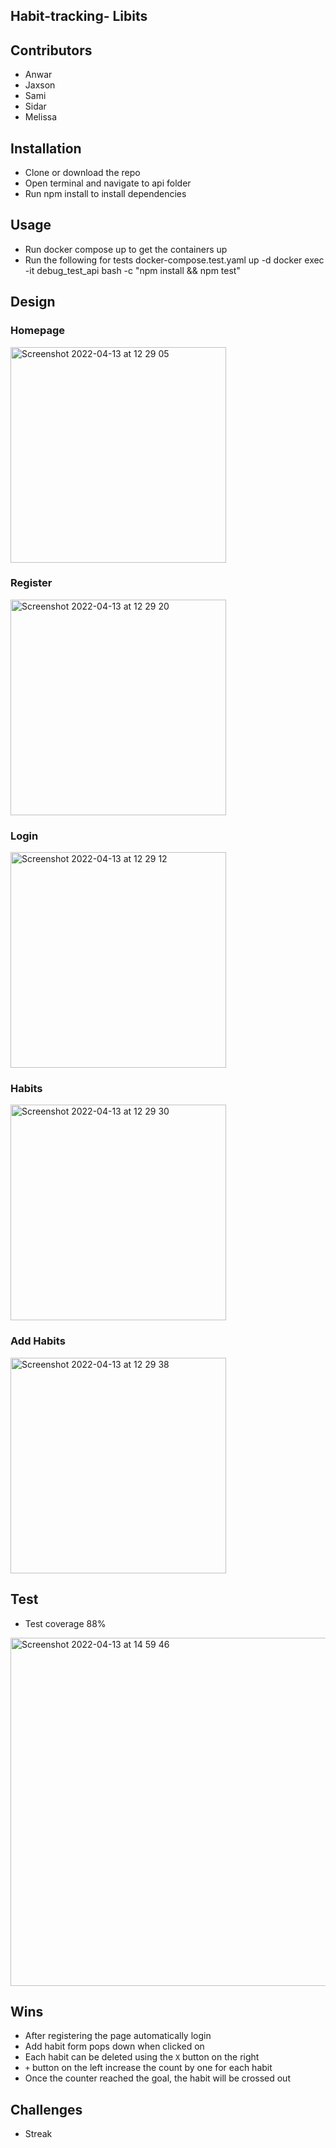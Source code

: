 ## Habit-tracking- Libits

## Contributors 
- Anwar
- Jaxson
- Sami
- Sidar
- Melissa

## Installation
- Clone or download the repo
- Open terminal and navigate to api folder
- Run npm install to install dependencies

## Usage
- Run docker compose up to get the containers up
- Run the following for tests
docker-compose.test.yaml up -d
docker exec -it debug_test_api bash -c "npm install && npm test"

## Design
### Homepage
<img width="345" alt="Screenshot 2022-04-13 at 12 29 05" src="https://user-images.githubusercontent.com/58670404/163204210-cdc2743b-8ba2-4479-b72d-7708e34bddff.png">

### Register
<img width="345" alt="Screenshot 2022-04-13 at 12 29 20" src="https://user-images.githubusercontent.com/58670404/163204164-80369f38-0a7f-4458-8da4-1df97a3b9f0d.png">

### Login
<img width="345" alt="Screenshot 2022-04-13 at 12 29 12" src="https://user-images.githubusercontent.com/58670404/163204071-e29536c1-1116-4a41-a3b1-d270b6ec2f90.png">
 
### Habits
<img width="345" alt="Screenshot 2022-04-13 at 12 29 30" src="https://user-images.githubusercontent.com/58670404/163203977-4793ff8d-ac74-4b5c-aedc-119d90b8d8ba.png">

### Add Habits
<img width="345" alt="Screenshot 2022-04-13 at 12 29 38" src="https://user-images.githubusercontent.com/58670404/163203916-de231e8e-eac0-498f-8bb5-9eb6a8a1e161.png">

## Test
- Test coverage 88%
<img width="557" alt="Screenshot 2022-04-13 at 14 59 46" src="https://user-images.githubusercontent.com/58670404/163197566-600b60ad-dac1-4e28-ac37-87fd8aa82357.png">


## Wins
- After registering the page automatically login 
- Add habit form pops down when clicked on 
- Each habit can be deleted using the `X` button on the right 
- `+` button on the left increase the count by one for each habit
- Once the counter reached the goal, the habit will be crossed out 

## Challenges
- Streak 
